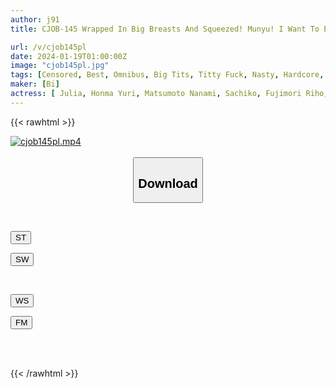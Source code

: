 ```yaml
---
author: j91
title: CJOB-145 Wrapped In Big Breasts And Squeezed! Munyu! I Want To Ejaculate With A Slutty Titty Fuck! BEST

url: /v/cjob145pl
date: 2024-01-19T01:00:00Z
image: "cjob145pl.jpg"
tags: [Censored, Best, Omnibus, Big Tits, Titty Fuck, Nasty, Hardcore, Slut, 4HR+	]
maker: [Bi]
actress: [ Julia, Honma Yuri, Matsumoto Nanami, Sachiko, Fujimori Riho,Komine Hinata,Himesaki Hana, Nagisa Yukino, Ichika Nenne, Kitano Mina ]
---
```



{{< rawhtml >}}

<div class="video" data-videoid="PXYxLRYDRai0Pa4">
    <a href="javascript:;">
        <img src="/v/cjob145pl/cjob145pl.jpg" width="WIDTH" height="HEIGHT" alt="cjob145pl.mp4" loading="lazy">
    </a>
</div>

<script type="text/javascript" src="https://j91.asia/asset/on-demand-st.js"></script>

<br>
  <link rel="stylesheet" href="https://j91.asia/asset/bs5.css">
  
  <center>
  <button class="btn btn-primary" type="button" data-bs-toggle="collapse" data-bs-target=".multi-collapse" aria-expanded="false" aria-controls="multiCollapseExample1 multiCollapseExample2"><h2>Download</h2></button></center>
</p>
<div class="row">
  <div class="col">
    <div class="collapse multi-collapse" id="multiCollapseExample1">
      <div class="card card-body">
	      	      <br>
<div class="buttons">  
<p><a href="https://streamtape.to/v/PXYxLRYDRai0Pa4" target="_blank"><button class="btn-hover color-3"><i class="fa fa-download"></i> ST</button></a></p>
<p><a href="https://flaswish.com/e0gztgtycphq" target="_blank"><button class="btn-hover color-2"><i class="fa fa-download"></i> SW</button></a></p></div>
    </div>
  </div>
</div>
  <div class="col">
    <div class="collapse multi-collapse" id="multiCollapseExample2">
      <div class="card card-body">
	      <br>
<div class="buttons">
<p><a href="https://wolfstream.tv/hpgtvirqzgeq/CJOB-145.mp4.html" target="_blank"><button class="btn-hover color-9"><i class="fa fa-download"></i> WS</button></a></p>
<p><a href="https://filemoon.sx/d/9whidhg3zc5k" target="_blank"><button class="btn-hover color-8"><i class="fa fa-download"></i> FM</button></a></p></div>
<br><br>
      </div>
    </div>
  </div>
</div>

{{< /rawhtml >}}